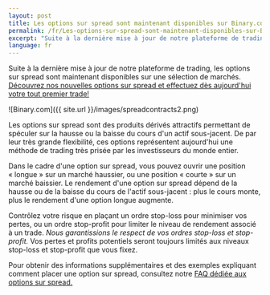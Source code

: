 ```yaml
---
layout: post
title: Les options sur spread sont maintenant disponibles sur Binary.com
permalink: /fr/Les-options-sur-spread-sont-maintenant-disponibles-sur-Binarycom/
excerpt: "Suite à la dernière mise à jour de notre plateforme de trading, les options sur spread sont maintenant disponibles sur une sélection de marchés. Ecouvrez nos nouvelles options sur spread et effectuez dès aujourd'hui votre tout premier trade!...."
language: fr 
---
```


Suite à la dernière mise à jour de notre plateforme de trading, les options sur spread sont maintenant disponibles sur une sélection de marchés. [Découvrez nos nouvelles options sur spread et effectuez dès aujourd'hui votre tout premier trade!](https://www.binary.com/)

![Binary.com]({{ site.url }}/images/spreadcontracts2.png)

Les options sur spread sont des produits dérivés attractifs permettant de spéculer sur la hausse ou la baisse du cours d'un actif sous-jacent. De par leur très grande flexibilité, ces options représentent aujourd'hui une méthode de trading très prisée par les investisseurs du monde entier.

Dans le cadre d'une option sur spread, vous pouvez ouvrir une position « longue » sur un marché haussier, ou une position « courte » sur un marché baissier. Le rendement d'une option sur spread dépend de la hausse ou de la baisse du cours de l'actif sous-jacent : plus le cours monte, plus le rendement d'une option longue augmente.

Contrôlez votre risque en plaçant un ordre stop-loss pour minimiser vos pertes, ou un ordre stop-profit pour limiter le niveau de rendement associé à un trade. *Nous garantissions le respect de vos ordres stop-loss et stop-profit.* Vos pertes et profits potentiels seront toujours limités aux niveaux stop-loss et stop-profit que vous fixez.

Pour obtenir des informations supplémentaires et des exemples expliquant comment placer une option sur spread, consultez notre [FAQ dédiée aux options sur spread.](https://binary.desk.com/customer/portal/articles/2091585-spread-trades)
